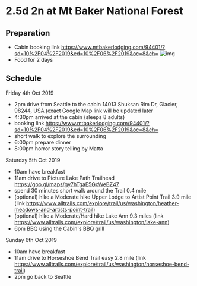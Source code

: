 # 2.5d 2n at Mt Baker National Forest

## Preparation
 - Cabin booking link https://www.mtbakerlodging.com/94401/?sd=10%2F04%2F2019&ed=10%2F06%2F2019&oc=8&ch=
![img](https://q-cf.bstatic.com/images/hotel/max1280x900/955/95550835.jpg)
 - Food for 2 days

## Schedule
Friday 4th Oct 2019
 - 2pm drive from Seattle to the cabin
14013 Shuksan Rim Dr, Glacier, 98244, USA (exact Google Map link will be updated later
 - 4:30pm arrived at the cabin (sleeps 8 adults)
 - booking link https://www.mtbakerlodging.com/94401/?sd=10%2F04%2F2019&ed=10%2F06%2F2019&oc=8&ch=
 - short walk to explore the surrounding
 - 6:00pm prepare dinner
 - 8:00pm horror story telling by Matta
 
Saturday 5th Oct 2019
 - 10am have breakfast
 - 11am drive to Picture Lake Path Trailhead
https://goo.gl/maps/gy7hTgaE5GxWeBZ47
 - spend 30 minutes short walk around the Trail 0.4 mile
 - (optional) hike a Moderate hike  Upper Lodge to Artist Point Trail 3.9 mile 
 (link https://www.alltrails.com/explore/trail/us/washington/heather-meadows-and-artists-point-trail)
 - (optional) hike a Moderate/Hard hike Lake Ann 9.3 miles 
 (link https://www.alltrails.com/explore/trail/us/washington/lake-ann) 
 - 6pm BBQ using the Cabin's BBQ grill
 
 Sunday 6th Oct 2019
 - 10am have breakfast
 - 11am drive to Horseshoe Bend Trail easy 2.8 mile (link https://www.alltrails.com/explore/trail/us/washington/horseshoe-bend-trail)
 - 2pm go back to Seattle
